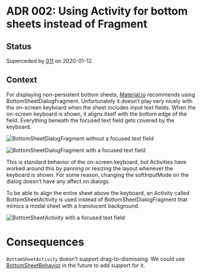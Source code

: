 # ADR 002: Using Activity for bottom sheets instead of Fragment

## Status

Superceded by [011](./011-screen-navigation-v2.md) on 2020-01-12.

## Context

For displaying non-persistent bottom sheets, [Material.io](https://material.io/develop/android/components/bottom-sheet-dialog-fragment/) recommends
using BottomSheetDialogFragment. Unfortunately it doesn’t play very nicely with the on-screen keyboard when the sheet includes input text fields. When
the on-screen keyboard is shown, it aligns itself with the bottom edge of the field. Everything beneath the focused text field gets covered by the
keyboard.

![BottomSheetDialogFragment without a focused text field](images/bottomsheetdialogfragment.png)

![BottomSheetDialogFragment with a focused text field](images/bottomsheetdialogfragment_with_keyboard.png)

This is standard behavior of the on-screen keyboard, but Activities have worked around this by panning or resizing the layout whenever the keyboard is
shown. For some reason, changing the softInputMode on the dialog doesn’t have any affect on dialogs.

To be able to align the entire sheet above the keyboard, an Activity called BottomSheetActivity is used instead of BottomSheetDialogFragment that
mimics a modal sheet with a translucent background.

![BottomSheetActivity with a focused text field](images/bottomsheetactivity.png)

# Consequences

`BottomSheetActivity` doesn’t support drag-to-dismissing. We could
use [BottomSheetBehavior](https://developer.android.com/reference/android/support/design/widget/BottomSheetBehavior) in the future to add support for
it.
